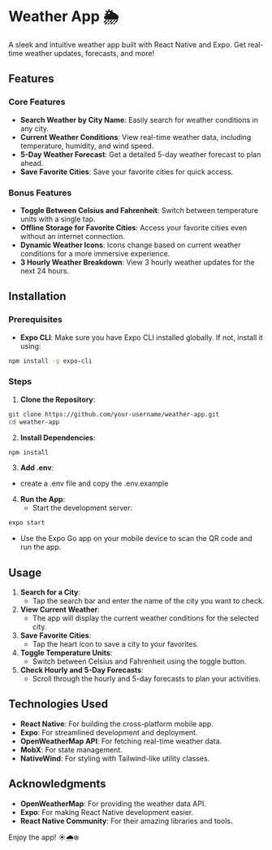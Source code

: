 # Weather App 🌦️

A sleek and intuitive weather app built with React Native and Expo. Get real-time weather updates, forecasts, and more!

## Features

### Core Features
* **Search Weather by City Name**: Easily search for weather conditions in any city.
* **Current Weather Conditions**: View real-time weather data, including temperature, humidity, and wind speed.
* **5-Day Weather Forecast**: Get a detailed 5-day weather forecast to plan ahead.
* **Save Favorite Cities**: Save your favorite cities for quick access.

### Bonus Features
* **Toggle Between Celsius and Fahrenheit**: Switch between temperature units with a single tap.
* **Offline Storage for Favorite Cities**: Access your favorite cities even without an internet connection.
* **Dynamic Weather Icons**: Icons change based on current weather conditions for a more immersive experience.
* **3 Hourly Weather Breakdown**: View 3 hourly weather updates for the next 24 hours.

## Installation

### Prerequisites
* **Expo CLI**: Make sure you have Expo CLI installed globally. If not, install it using:
```bash
npm install -g expo-cli
```

### Steps
1. **Clone the Repository**:
```bash
git clone https://github.com/your-username/weather-app.git
cd weather-app
```

2. **Install Dependencies**:
```bash
npm install
```
3. **Add .env**:
* create a .env file and copy the .env.example 

4. **Run the App**:
   * Start the development server:
```bash
expo start
```
   * Use the Expo Go app on your mobile device to scan the QR code and run the app.

## Usage
1. **Search for a City**:
   * Tap the search bar and enter the name of the city you want to check.
2. **View Current Weather**:
   * The app will display the current weather conditions for the selected city.
3. **Save Favorite Cities**:
   * Tap the heart icon to save a city to your favorites.
4. **Toggle Temperature Units**:
   * Switch between Celsius and Fahrenheit using the toggle button.
5. **Check Hourly and 5-Day Forecasts**:
   * Scroll through the hourly and 5-day forecasts to plan your activities.

## Technologies Used
* **React Native**: For building the cross-platform mobile app.
* **Expo**: For streamlined development and deployment.
* **OpenWeatherMap API**: For fetching real-time weather data.
* **MobX**: For state management.
* **NativeWind**: For styling with Tailwind-like utility classes.

## Acknowledgments
* **OpenWeatherMap**: For providing the weather data API.
* **Expo**: For making React Native development easier.
* **React Native Community**: For their amazing libraries and tools.


Enjoy the app! ☀️🌧️❄️
